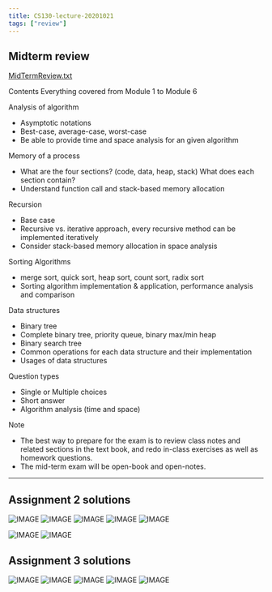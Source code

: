 ```yaml
---
title: CS130-lecture-20201021
tags: ["review"]
---
```


## Midterm review

[MidTermReview.txt](/notes/D5F97D00F95E4565413774A2B7C975AA.txt)

Contents
Everything covered from Module 1 to Module 6

Analysis of algorithm
- Asymptotic notations
- Best-case, average-case, worst-case
- Be able to provide time and space analysis for an given algorithm

Memory of a process
- What are the four sections? (code, data, heap, stack)  What does each section contain?
- Understand function call and stack-based memory allocation

Recursion
- Base case
- Recursive vs. iterative approach, every recursive method can be implemented iteratively
- Consider stack-based memory allocation in space analysis

Sorting Algorithms
- merge sort, quick sort, heap sort, count sort, radix sort
- Sorting algorithm implementation & application, performance analysis and comparison

Data structures
- Binary tree
- Complete binary tree, priority queue, binary max/min heap
- Binary search tree
- Common operations for each data structure and their implementation
- Usages of data structures

Question types
-   Single or Multiple choices
-   Short answer
-   Algorithm analysis (time and space)

Note
-   The best way to prepare for the exam is to review class notes and related sections in the text book, and redo in-class exercises as well as homework questions.
-   The mid-term exam will be open-book and open-notes.

---

## Assignment 2 solutions

![IMAGE](/notes/7D7106A78C9C6BD3AF9B3441BD0F142D.jpg)
![IMAGE](/notes/20A70AF926902262C684F26C86DAD492.jpg)
![IMAGE](/notes/69439A515F048298902C994272270CD6.jpg)
![IMAGE](/notes/D080FEFDC489C3184686644A691BED94.jpg)
![IMAGE](/notes/4504DCF19F6A79DB8E191CB21A689737.jpg)

![IMAGE](/notes/583C6407FFF73E0DD1AF46D393841805.jpg)
![IMAGE](/notes/634FC2D3693E2B118B417EDF2BDCA49A.jpg)

## Assignment 3 solutions

![IMAGE](/notes/90D841C7A300E596AC2EB71281C85336.jpg)
![IMAGE](/notes/31D28FC17949945385FCC244F608E1D9.jpg)
![IMAGE](/notes/2A70D1AD737F04F481ED53642410B516.jpg)
![IMAGE](/notes/20B871D6F93EA50FDF86227D8D4FDA4D.jpg)
![IMAGE](/notes/9328F4E7465CEB5A1CA273454660C864.jpg)
